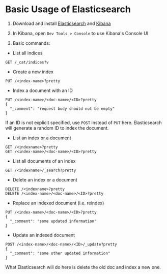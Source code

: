 # Basic Usage of Elasticsearch

1. Download and install [Elasticsearch]( https://www.elastic.co/de/products/elasticsearch ) and [Kibana](https://www.elastic.co/de/products/kibana)

2. In Kibana, open `Dev Tools > Console` to use Kibana's Console UI

3. Basic commands:

* List all indices

```console
GET /_cat/indices?v
```

* Create a new index

```console
PUT /<index-name>?pretty
```

* Index a document with an ID

```console
PUT /<index-name>/<doc-name>/<ID>?pretty
{
  "_comment": "request body should not be empty"
}
```

If an ID is not explicit specified, use `POST` instead of `PUT` here. Elasticsearch will generate a random ID to index the document.

* List an index or a document

```console
GET /<indexname>?pretty
GET /<index-name>/<doc-name>/<ID>?pretty
```

* List all documents of an index

```console
GET /<indexname>/_search?pretty
```

* Delete an index or a document

```console
DELETE /<indexname>?pretty
DELETE /<index-name>/<doc-name>/<ID>?pretty
```

* Replace an indexed document (i.e. reindex)

```console
PUT /<index-name>/<doc-name>/<ID>?pretty
{
  "_comment": "some updated information"
}
```

* Update an indexed document

```console
POST /<index-name>/<doc-name>/<ID>/_update?pretty
{
  "_comment": "some other updated information"
}
```

What Elasticsearch will do here is delete the old doc and index a new one.
